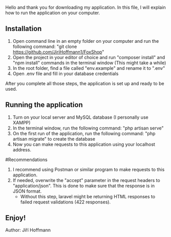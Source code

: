Hello and thank you for downloading my application. In this file, I will explain how to run the application on your computer.

## Installation
1) Open command line in an empty folder on your computer and run the following command: "git clone https://github.com/JiriHoffmann1/FoxShop"
2) Open the project in your editor of choice and run "composer install" and "npm install" commands in the terminal window (This might take a while)
3) In the root folder, find a file called "env.example" and rename it to ".env"
4) Open .env file and fill in your database credentials

After you complete all those steps, the application is set up and ready to be used.

## Running the application
1) Turn on your local server and MySQL database (I personally use XAMPP)
2) In the terminal window, run the following command: "php artisan serve"
3) On the first run of the application, run the following command: "php artisan migrate" to create the database 
4) Now you can make requests to this application using your localhost address.

#Recommendations
1) I recommend using Postman or similar program to make requests to this application.
2) If needed, overwrite the "accept" parameter in the request headers to "application/json". This is done to make sure that the response is in JSON format. 
    - Without this step, laravel might be returning HTML responses to failed request validations (422 responses).
    
## Enjoy!    

Author: Jiří Hoffmann
